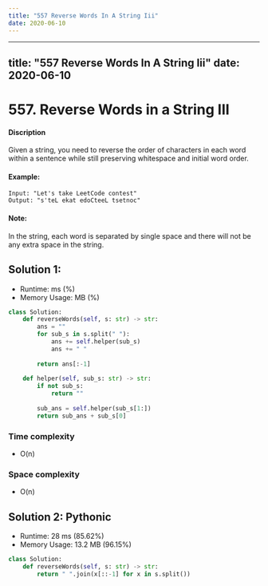 ```yaml
---
title: "557 Reverse Words In A String Iii"
date: 2020-06-10
---
```


---
title: "557 Reverse Words In A String Iii"
date: 2020-06-10
---

# 557. Reverse Words in a String III

#### Discription

Given a string, you need to reverse the order of characters in each word within a sentence while still preserving whitespace and initial word order.

#### Example:

```
Input: "Let's take LeetCode contest"
Output: "s'teL ekat edoCteeL tsetnoc"
```

#### Note:

In the string, each word is separated by single space and there will not be any extra space in the string.

## Solution 1:

- Runtime: ms (%)
- Memory Usage: MB (%)

```python
class Solution:
    def reverseWords(self, s: str) -> str:
        ans = ""
        for sub_s in s.split(" "):
            ans += self.helper(sub_s)
            ans += " "
        
        return ans[:-1]
            
    def helper(self, sub_s: str) -> str:
        if not sub_s:
            return ""
        
        sub_ans = self.helper(sub_s[1:])
        return sub_ans + sub_s[0]
```

### Time complexity

- O(n)

### Space complexity

- O(n)

## Solution 2: Pythonic

- Runtime: 28 ms (85.62%)
- Memory Usage: 13.2 MB (96.15%)

```python
class Solution:
    def reverseWords(self, s: str) -> str:
        return " ".join(x[::-1] for x in s.split())
```
